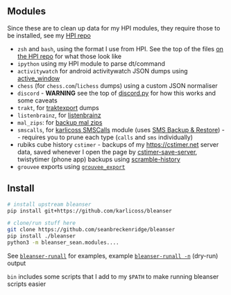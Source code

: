 ## Modules

Since these are to clean up data for my HPI modules, they require those to be installed, see my [HPI repo](https://github.com/seanbreckenridge/HPI#install)

- `zsh` and `bash`, using the format I use from HPI. See the top of the files [on the HPI repo](https://github.com/seanbreckenridge/HPI) for what those look like
- `ipython` using my HPI module to parse dt/command
- `activitywatch` for android activitywatch JSON dumps using [active_window](https://github.com/seanbreckenridge/active_window/)
- `chess` (for `chess.com`/`lichess` dumps) using a custom JSON normaliser
- `discord` - **WARNING** see the top of [discord.py](src/bleanser_sean/modules/discord.py) for how this works and some caveats
- `trakt`, for [traktexport](https://github.com/seanbreckenridge/traktexport) dumps
- `listenbrainz`, for [listenbrainz](https://github.com/seanbreckenridge/listenbrainz_export)
- `mal_zips`: for [backup mal zips](https://github.com/seanbreckenridge/malexport/#recover_deleted)
- `smscalls`, for [karlicoss SMSCalls](https://github.com/karlicoss/HPI/blob/master/my/smscalls.py) module (uses [SMS Backup & Restore](https://play.google.com/store/apps/details?id=com.riteshsahu.SMSBackupRestore&hl=en_US)) -- requires you to prune each type (`calls` and `sms` individually)
- rubiks cube history `cstimer` - backups of my <https://cstimer.net> server data, saved whenever I open the page by [cstimer-save-server](https://github.com/seanbreckenridge/cstimer-save-server), twistytimer (phone app) backups using [scramble-history](https://github.com/seanbreckenridge/scramble-history)
- `grouvee` exports using [`grouvee_export`](https://github.com/seanbreckenridge/grouvee_export)

## Install

```bash
# install upstream bleanser
pip install git+https://github.com/karlicoss/bleanser

# clone/run stuff here
git clone https://github.com/seanbreckenridge/bleanser
pip install ./bleanser
python3 -m bleanser_sean.modules....
```

See [`bleanser-runall`](./bin/bleanser-runall) for examples, example [`bleanser-runall -n`](https://gist.github.com/seanbreckenridge/e97e4776181efcca2b19b0d7ffc1d0ed) (dry-run) output

`bin` includes some scripts that I add to my `$PATH` to make running bleanser scripts easier
